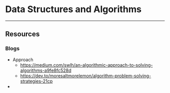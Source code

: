 # **Data Structures and Algorithms**
----------



## Resources
### Blogs
- Approach
   - https://medium.com/swlh/an-algorithmic-approach-to-solving-algorithms-a9fe8fc528d
   - https://dev.to/moresaltmorelemon/algorithm-problem-solving-strategies-21cp
- 